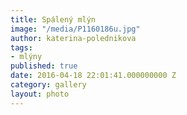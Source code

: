 ```yaml
---
title: Spálený mlýn
image: "/media/P1160186u.jpg"
author: katerina-polednikova
tags:
- mlýny
published: true
date: 2016-04-18 22:01:41.000000000 Z
category: gallery
layout: photo
---
```

